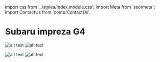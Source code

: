 import css from '../styles/index.module.css';
import Meta from 'seo/meta';
import ContactUs from 'comp/ContactUs';

<div className={css.md}>
<h1>Subaru impreza G4</h1>


![alt text](/img/img_5.jpeg)
![alt text](/img/img_6.jpeg)

<ContactUs title='Rent this Subaru impreza g4'/>


![alt text](/img/img_8.jpeg)
![alt text](/img/img_9.jpeg)


<ContactUs title='Rent this Subaru impreza g4'/>

</div>

